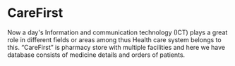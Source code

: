 # CareFirst
 Now a day's Information and communication technology (ICT) plays a great role in different fields or areas among thus Health care system belongs to this. “CareFirst” is pharmacy store with multiple facilities and here we have database consists of medicine details and orders of patients. 
